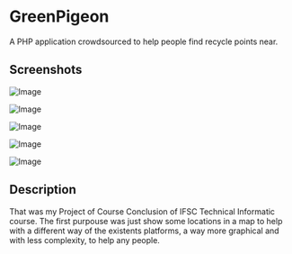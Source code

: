 # GreenPigeon
A PHP application crowdsourced to help people find recycle points near.

## Screenshots
![Image](https://i.imgur.com/TNAfxXh.png "HomePage")

![Image](https://i.imgur.com/EBOJ6Zk.png "Map Page")

![Image](https://i.imgur.com/haciHQW.png "Map Page with Point popup")

![Image](https://i.imgur.com/AosyoSO.png "Map Page tutorial")

![Image](https://i.imgur.com/PXAZAaw.png "Login/Register page")

## Description
That was my Project of Course Conclusion of IFSC Technical Informatic course. The first purpouse was just show some locations in a map to help with a different way of the existents platforms, a way more graphical and with less complexity, to help any people.
